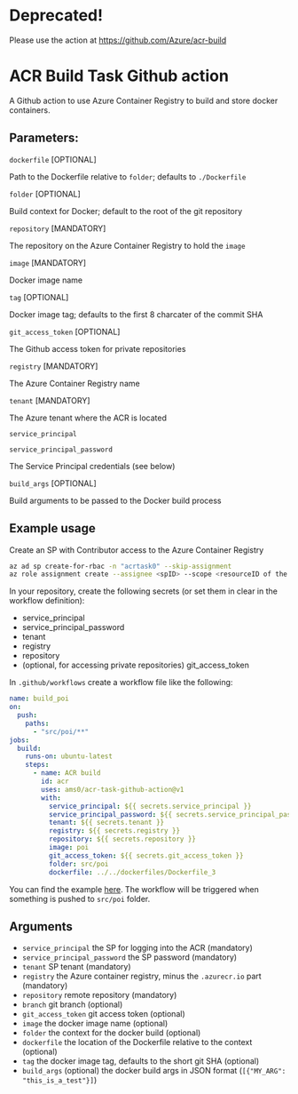 # Deprecated! #

Please use the action at https://github.com/Azure/acr-build

# ACR Build Task Github action

A Github action to use Azure Container Registry to build and store docker containers.

## Parameters:


`dockerfile` [OPTIONAL]

Path to the Dockerfile relative to `folder`; defaults to `./Dockerfile`

`folder` [OPTIONAL]

Build context for Docker; default to the root of the git repository

`repository` [MANDATORY]

The repository on the Azure Container Registry to hold the `image`

`image` [MANDATORY]

Docker image name

`tag` [OPTIONAL]

Docker image tag; defaults to the first 8 charcater of the commit SHA

`git_access_token` [OPTIONAL]

The Github access token for private repositories

`registry` [MANDATORY]

The Azure Container Registry name

`tenant` [MANDATORY]

The Azure tenant where the ACR is located

`service_principal`

`service_principal_password`

The Service Principal credentials (see below)

`build_args` [OPTIONAL]

Build arguments to be passed to the Docker build process

## Example usage

Create an SP with Contributor access to the Azure Container Registry

```bash
az ad sp create-for-rbac -n "acrtask0" --skip-assignment
az role assignment create --assignee <spID> --scope <resourceID of the ACR> --role "Contributor"
```

In your repository, create the following secrets (or set them in clear in the workflow definition):

- service_principal
- service_principal_password
- tenant
- registry
- repository
- (optional, for accessing private repositories) git_access_token 

In `.github/workflows` create a workflow file like the following:

```yaml
name: build_poi
on:
  push:
    paths:
      - "src/poi/**"
jobs:
  build:
    runs-on: ubuntu-latest
    steps:
      - name: ACR build
        id: acr
        uses: ams0/acr-task-github-action@v1
        with:
          service_principal: ${{ secrets.service_principal }}
          service_principal_password: ${{ secrets.service_principal_password }}
          tenant: ${{ secrets.tenant }}
          registry: ${{ secrets.registry }}
          repository: ${{ secrets.repository }}
          image: poi
          git_access_token: ${{ secrets.git_access_token }}
          folder: src/poi
          dockerfile: ../../dockerfiles/Dockerfile_3
```

 You can find the example [here](https://github.com/ams0/openhack-containers). The workflow will be triggered when something is pushed to `src/poi` folder.

## Arguments

- `service_principal` the SP for logging into the ACR (mandatory)  
- `service_principal_password` the SP password (mandatory)
- `tenant` SP tenant (mandatory)
- `registry` the Azure container registry, minus the `.azurecr.io` part (mandatory)
- `repository` remote repository (mandatory)
- `branch` git branch (optional)
- `git_access_token` git access token (optional)
- `image` the docker image name (optional)
- `folder` the context for the docker build (optional)
- `dockerfile` the location of the Dockerfile relative to the context (optional)
- `tag` the docker image tag, defaults to the short git SHA (optional)
- `build_args` (optional) the docker build args in JSON format (`[{"MY_ARG": "this_is_a_test"}]`)
